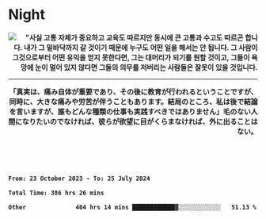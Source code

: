 <div>
<h1 align="left">Night</h1>
<img align="left" src="https://github.com/user-attachments/assets/9d416f7e-3a36-4f9c-8fdd-800c71504a94" />
  <p align="right"><b>"사실 고통 자체가 중요하고 교육도 따르지만 동시에 큰 고통과 수고도 따르곤 합니다. 내가 그 밑바닥까지 갈 것이기 때문에 누구도 어떤 일을 해서는 안 됩니다. 그 사람이 그것으로부터 어떤 유익을 얻지 못한다면, 그는 대머리가 되기를 원할 것이고, 그들이 욕망에 눈이 멀어 있지 않다면 그들의 의무를 저버리는 사람들은 잘못이 있을 것입니다.<b/></p>
<hr/>
<p align="right"><b>「真実は、痛み自体が重要であり、その後に教育が行われるということですが、同時に、大きな痛みや労苦が伴うこともあります。結局のところ、私は後で結論を言いますが、誰もどんな種類の仕事も実践すべきではありません」毛のない人間になりたいのでなければ、彼らが欲望に目がくらまなければ、外に出ることはない。</b></p>
</div>

<br/>
<br/>
<br/>

<!--START_SECTION:waka-->

```txt
From: 23 October 2023 - To: 25 July 2024

Total Time: 386 hrs 26 mins

Other              404 hrs 14 mins ████████████▓░░░░░░░░░░░░   51.13 %
```

<!--END_SECTION:waka-->
